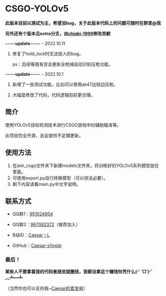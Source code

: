 # CSGO-YOLOv5

**此版本目前以测试为主，希望没bug，关于此版本代码上的问题可随时在群里@我**

**另外还有个版本见extra分支，由[chiaki-1999](https://github.com/chiaki-1999)修改贡献**

****-----update-----****		- 2022.10.11

1. 修复了hold_lock时无法锁人的bug。

   ps：后续等我有空会更新全枪械自动识别压枪功能。

****-----update-----****		- 2022.10.1

1. 新增了一些测试功能，比如可以使用ak47边锁边压枪。

2. 大幅度修改了代码，代码逻辑目前更合理。

## 简介

使用YOLOv5目标检测技术进行CSGO游戏中的辅助瞄准等。

此项目完全开源，且会提供不定期更新。

## 使用方法

1. 在aim_csgo文件夹下新建models文件夹，将训练好的YOLOv5系列模型放在里面。
2. 可使用export.py自行转换模型（可以但没必要）。
3. 剩下内容请看main.py中文字说明。

## 联系方式

- QQ群1：[951024954](https://qm.qq.com/cgi-bin/qm/qr?k=dqypucNxsZ1jis_vsrh2aU3lg2WqDWE1&jump_from=webapi&authKey=a1IQ5sa7W6lYfKdxhRKFD7lAG9EGDprrfgOboJgg1ewDPtVEE2yAg5AG/OSb52GK)

- QQ群2：[967082372](https://qm.qq.com/cgi-bin/qm/qr?k=VwAu35sm2MtIquEWB7ajkE_6fu5vtMTh&jump_from=webapi&authKey=jXIi1Vctpiaxmok4Yn2TAoQu8zW74rDykw9tgkJ7o2PMtXS4EU+utXgypbSggAOp)（推荐加入）

- B站ID：[Caesar丶L](https://space.bilibili.com/14796576)

- GitHub：[Caesar-s1mple](https://github.com/Caesar-s1mple)

  

### 最后！

**某些人不要拿着我的代码套层皮就圈钱，我都没拿这个赚钱你凭什么(╯‵□′)╯︵┻━┻**

（当然你也可以支持我~[Caesar的爱发电](https://afdian.net/a/caesar_L)）
